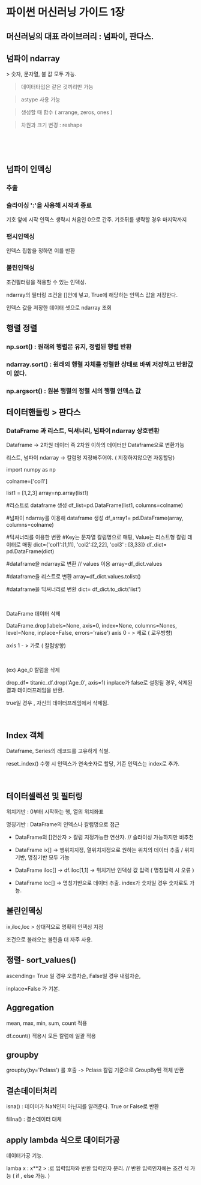 파이썬 머신러닝 가이드 1장
==========================

머신러닝의 대표 라이브러리 : 넘파이, 판다스.
---------------------------------------------

넘파이 ndarray
---------------
​> 숫자, 문자열, 불 값 모두 가능.

> 데이터타입은 같은 것끼리만 가능

> astype 사용 가능

> 생성할 때 함수 ( arrange, zeros, ones )

> 차원과 크기 변경 : reshape

​

​

넘파이 인덱싱
------------

### 추출

### 슬라이싱  ':'을 사용해 시작과 종료

  기호 앞에 시작 인덱스 생략시 처음인 0으로 간주.  기호뒤를 생략할 경우 마지막까지

### 팬시인덱싱

 인덱스 집합을 정하면 이를 반환

### 불린인덱싱

 조건필터링을 적용할 수 있는 인덱싱.

 ndarray의 필터링 조건을 []안에 넣고, True에 해당하는 인덱스 값을 저장한다.

 인덱스 값을 저장한 데이터 셋으로 ndarray 조회

 

행렬 정렬
---------

 ### np.sort() : 원래의 행렬은 유지, 정렬된 행렬 반환
### ndarray.sort() : 원래의 행렬 자체를 정렬한 상태로 바꿔 저장하고 반환값이 없다.
### np.argsort() : 원본 행렬의 정렬 시의 행렬 인덱스 값



데이터핸들링 > 판다스
----------------------

### DataFrame 과 리스트, 딕셔너리, 넘파이 ndarray 상호변환

Dataframe -> 2차원 데이터
      즉 2차원 이하의 데이터만 Dataframe으로 변환가능



리스트, 넘파이 ndarray  -> 칼럼명 지정해주어야. ( 지정하지않으면 자동할당) 

import numpy as np

colname=['col1']

list1 = [1,2,3]
array=np.array(list1)

#리스트로 dataframe 생성
df_list=pd.DataFrame(list1, columns=colname)

#넘파이 ndarray를 이용해 dataframe 생성
df_array1= pd.DataFrame(array, columns=colname)

#딕셔너리를 이용한 변환
#Key는 문자열 칼럼명으로 매핑, Value는 리스트형 칼럼 데이터로 매핑
dict={'col1':[1,11], 'col2':[2,22], 'col3' : [3,33]}
df_dict= pd.DataFrame(dict)

#dataframe을 ndarray로 변환       //  values 이용
array=df_dict.values

#dataframe을 리스트로 변환
array=df_dict.values.tolist()

#dataframe을 딕셔너리로 변환
dict= df_dict.to_dict('list')
​

​

DataFrame 데이터 삭제

DataFrame.drop(labels=None, axis=0, index=None, columns=Nones, level=None, inplace=False, errors='raise')
axis 0  - > 세로 ( 로우방향)

axis 1  - > 가로 ( 칼럼방향)

​

(ex) Age_0 칼럼을 삭제 

drop_df= titanic_df.drop('Age_0', axis=1)
inplace가 false로 설정될 경우, 삭제된 결과 데이터프레임을 반환.

true일 경우 , 자신의 데이터프레임에서 삭제됨.

​

Index 객체
----------
Dataframe, Series의 레코드를 고유하게 식별. 

reset_index()  수행 시 인덱스가 연속숫자로 할당, 기존 인덱스는 index로 추가.

​

데이터셀렉션 및 필터링
-----------------------
위치기반 : 0부터 시작하는 행, 열의 위치좌표

명칭기반 : DataFrame의 인덱스나 칼럼명으로 접근


- DataFrame의 []연산자 > 칼럼 지정가능한 연산자. // 슬라이싱 가능하지만 비추천

- DataFrame ix[] ->  행위치지정, 열위치지정으로 원하는 위치의 데이터 추출  / 위치기반, 명칭기반 모두 가능

- DataFrame iloc[] -> df.iloc[1,1] -> 위치기반 인덱싱 값 입력 ( 명칭입력 시 오류 )

- DataFrame loc[] -> 명칭기반으로 데이터 추출. index가 숫자일 경우 숫자로도 가능.



불린인덱싱
-----------
ix,iloc,loc > 상대적으로 명확히 인덱싱 지정

조건으로 불러오는 불린을 더 자주 사용.



정렬- sort_values()
---------------------
ascending= True 일 경우 오름차순, False일 경우 내림차순,

inplace=False 가 기본.



Aggregation
-------------
mean, max, min, sum, count 적용

df.count() 적용시 모든 칼럼에 일괄 적용


groupby
---------
groupby(by='Pclass') 를 호출 -> Pclass 칼럼 기준으로 GroupBy된 객체 반환



결손데이터처리
-------------
isna()         : 데이터가 NaN인지 아닌지를 알려준다. True or False로 반환

fillna()       : 결손데이터 대체



apply lambda 식으로 데이터가공
------------------------------
데이터가공 기능. 

lamba x : x**2              > :로 입력입자와 반환 입력인자 분리. // 반환 입력인자에는 조건 식 가능 ( if , else 가능. )

​

​
